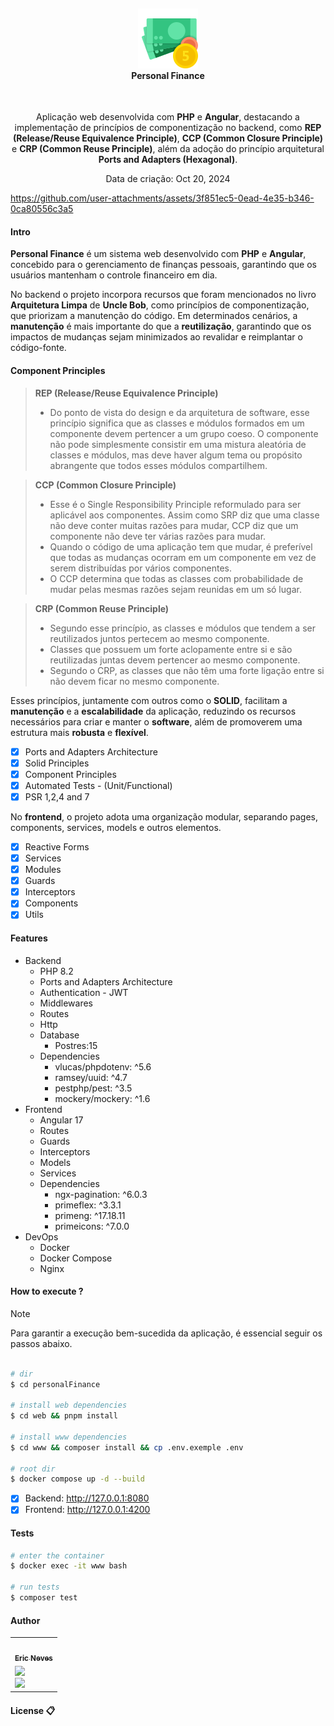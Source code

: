 <h4 align="center">
  <br />
  <img src="resources/doc/icon.png">
  <br />
    Personal Finance 
  <br />
</h4>

<p align="center">
  <img src="">
  <img src="">
  <img src="">
</p>

<p align="center">
    Aplicação web desenvolvida com <strong>PHP</strong> e <strong>Angular</strong>, destacando a implementação de princípios de componentização no backend, como <strong>REP (Release/Reuse Equivalence Principle)</strong>, <strong>CCP (Common Closure Principle)</strong> e <strong>CRP (Common Reuse Principle)</strong>, além da adoção do princípio arquitetural <strong>Ports and Adapters (Hexagonal)</strong>.
</p> 

<p align="center">Data de criação: Oct 20, 2024</p>

https://github.com/user-attachments/assets/3f851ec5-0ead-4e35-b346-0ca80556c3a5

#### Intro

**Personal Finance** é um sistema web desenvolvido com **PHP** e **Angular**, concebido para o gerenciamento de finanças pessoais, garantindo que os usuários mantenham o controle financeiro em dia.

No backend o projeto incorpora recursos que foram mencionados no livro **Arquitetura Limpa** de **Uncle Bob**, como princípios de componentização, que priorizam a manutenção do código. Em determinados cenários, a **manutenção** é mais importante do que a **reutilização**, garantindo que os impactos de mudanças sejam minimizados ao revalidar e reimplantar o código-fonte.

#### Component Principles

> 
> **REP (Release/Reuse Equivalence Principle)** 
> - Do ponto de vista do design e da arquitetura de software, esse princípio significa que as classes e módulos formados em um componente devem pertencer a um grupo coeso. O componente não pode simplesmente consistir em uma mistura aleatória de classes e módulos, mas deve haver algum tema ou propósito abrangente que todos esses módulos compartilhem.
>

>
> **CCP (Common Closure Principle)**
> - Esse é o Single Responsibility Principle reformulado para ser aplicável aos componentes. Assim como SRP diz que uma classe não deve conter muitas razões para mudar, CCP diz que um componente não deve ter várias razões para mudar.
> - Quando o código de uma aplicação tem que mudar, é preferível que todas as mudanças ocorram em um componente em vez de serem distribuídas por vários componentes.
> - O CCP determina que todas as classes com probabilidade de mudar pelas mesmas razões sejam reunidas em um só lugar.
> 

>
> **CRP (Common Reuse Principle)**
> - Segundo esse princípio, as classes e módulos que tendem a ser reutilizados juntos pertecem ao mesmo componente.
> - Classes que possuem um forte aclopamente entre si e são reutilizadas juntas devem pertencer ao mesmo componente.
> - Segundo o CRP, as classes que não têm uma forte ligação entre si não devem ficar no mesmo componente.
> 

Esses princípios, juntamente com outros como o **SOLID**, facilitam a **manutenção** e a **escalabilidade** da aplicação, reduzindo os recursos necessários para criar e manter o **software**, além de promoverem uma estrutura mais **robusta** e **flexível**.

- [x] Ports and Adapters Architecture
- [x] Solid Principles
- [x] Component Principles
- [x] Automated Tests - (Unit/Functional)
- [x] PSR 1,2,4 and 7

No **frontend**, o projeto adota uma organização modular, separando pages, components, services, models e outros elementos.

- [x] Reactive Forms
- [x] Services
- [x] Modules
- [x] Guards
- [x] Interceptors
- [x] Components
- [x] Utils

#### Features

- Backend
  - PHP 8.2
  - Ports and Adapters Architecture
  - Authentication - JWT
  - Middlewares
  - Routes
  - Http
  - Database
    - Postres:15
  - Dependencies
    - vlucas/phpdotenv: ^5.6
    - ramsey/uuid: ^4.7
    - pestphp/pest: ^3.5
    - mockery/mockery: ^1.6
- Frontend
  - Angular 17
  - Routes
  - Guards
  - Interceptors
  - Models
  - Services
  - Dependencies
    - ngx-pagination: ^6.0.3
    - primeflex: ^3.3.1
    - primeng: ^17.18.11
    - primeicons: ^7.0.0
- DevOps
  - Docker
  - Docker Compose
  - Nginx  

#### How to execute ?

> [!NOTE]
>
> Para garantir a execução bem-sucedida da aplicação, é essencial seguir os passos abaixo.
>

```sh

# dir
$ cd personalFinance

# install web dependencies
$ cd web && pnpm install

# install www dependencies
$ cd www && composer install && cp .env.exemple .env

# root dir
$ docker compose up -d --build

```

- [x] Backend: http://127.0.0.1:8080
- [x] Frontend: http://127.0.0.1:4200

#### Tests

```sh
# enter the container
$ docker exec -it www bash

# run tests
$ composer test
```

#### Author 

<table>
  <tr>
    <td align="center">
      <a href="https://www.instagram.com/ericneves_dev/">
        <img src="https://avatars.githubusercontent.com/u/32256029" width="100px;" alt=""/>
        <br />
        <sub>
          <b>Eric Neves</b>
        </sub>
      </a>
    </td>
  </tr>
  <tr>
    <td>
      <a href="https://www.instagram.com/ericneves_dev/">
        <img src="https://img.shields.io/badge/Instagram-E4405F?style=for-the-badge&logo=instagram&logoColor=white" width="100%">
      </a> 
      <br />
      <a href="https://linkedin.com/in/ericnevesrr"> 
        <img src="https://img.shields.io/badge/LinkedIn-0077B5?style=for-the-badge&logo=linkedin&logoColor=white" width="100%">
      </a>
    </td>
  </tr>
</table>

#### License 📋

<img src="">

